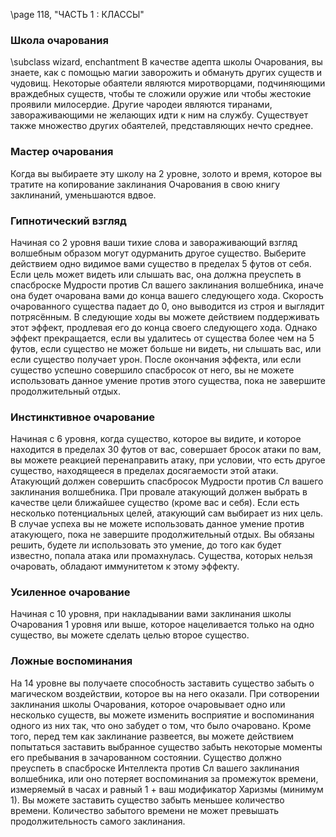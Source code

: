 
\page 118, "ЧАСТЬ 1 : КЛАССЫ"
### Школа очарования
\subclass wizard, enchantment
В качестве адепта школы Очарования, вы знаете, как с помощью магии заворожить и обмануть других существ и чудовищ. Некоторые обаятели являются миротворцами, подчиняющими враждебных существ, чтобы те сложили оружие или чтобы жестокие проявили милосердие. Другие чародеи являются тиранами, завораживающими не желающих идти к ним на службу. Существует также множество других обаятелей, представляющих нечто среднее.

### Мастер очарования
Когда вы выбираете эту школу на 2 уровне, золото и время, которое вы тратите на копирование заклинания Очарования в свою книгу заклинаний, уменьшаются вдвое.

### Гипнотический взгляд
Начиная со 2 уровня ваши тихие слова и завораживающий взгляд волшебным образом могут одурманить другое существо. Выберите действием одно видимое вами существо в пределах 5 футов от себя. Если цель может видеть или слышать вас, она должна преуспеть в спасброске Мудрости против
Сл вашего заклинания волшебника, иначе она будет очарована вами до конца вашего следующего хода. Скорость очарованного существа падает до 0,
оно выводится из строя и выглядит потрясённым.
В следующие ходы вы можете действием поддерживать этот эффект, продлевая его до конца своего следующего хода. Однако эффект прекращается, если вы удалитесь от существа более чем на 5 футов, если существо не может больше ни видеть, ни слышать вас, или если существо получает урон.
После окончания эффекта, или если существо успешно совершило спасбросок от него, вы не можете использовать данное умение против этого существа, пока не завершите продолжительный отдых.

### Инстинктивное очарование
Начиная с 6 уровня, когда существо, которое вы видите, и которое находится в пределах 30 футов от вас, совершает бросок атаки по вам, вы можете реакцией перенаправить атаку, при условии, что есть другое существо, находящееся в пределах досягаемости этой атаки. Атакующий должен совершить спасбросок Мудрости против Сл вашего заклинания волшебника. При провале атакующий должен выбрать в качестве цели ближайшее существо (кроме вас и себя). Если есть несколько потенциальных целей, атакующий сам выбирает из них цель. В случае успеха вы не можете использовать данное умение против атакующего, пока не завершите продолжительный отдых.
Вы обязаны решить, будете ли использовать это умение, до того как будет известно, попала атака или промахнулась. Существа, которых нельзя очаровать, обладают иммунитетом к этому эффекту.

### Усиленное очарование
Начиная с 10 уровня, при накладывании вами заклинания школы Очарования 1 уровня или выше, которое нацеливается только на одно существо, вы можете сделать целью второе существо.

### Ложные воспоминания
На 14 уровне вы получаете способность заставить существо забыть о магическом воздействии, которое вы на него оказали. При сотворении заклинания школы Очарования, которое очаровывает одно или несколько существ, вы можете изменить восприятие и воспоминания одного из них так, что оно забудет о том, что было очаровано.
Кроме того, перед тем как заклинание развеется, вы можете действием попытаться заставить выбранное существо забыть некоторые моменты его пребывания в зачарованном состоянии. Существо должно преуспеть в спасброске Интеллекта против Сл вашего заклинания волшебника, или оно потеряет воспоминания за промежуток времени, измеряемый в часах и равный 1 + ваш модификатор Харизмы (минимум 1). Вы можете заставить существо забыть меньшее количество времени. Количество забытого времени не может превышать продолжительность самого заклинания.
